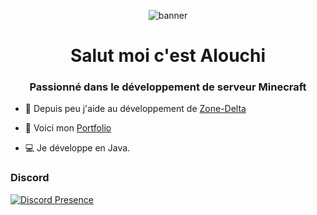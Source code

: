 <p align="center"> <img src="https://cdn.discordapp.com/banners/420677579645779978/41cac8a52a017ad5b9b3e69c513e4295.png?size=4096" alt="banner"/></a> </p>

<h1 align="center">Salut moi c'est Alouchi</h1>
<h3 align="center">Passionné dans le développement de serveur Minecraft</h3>

- 🔭 Depuis peu j'aide au développement de [Zone-Delta](https://zone-delta.xyz)

- 🍞 Voici mon [Portfolio](http://alouchi200.free.fr/portfolio)

- 💻 Je développe en Java.

<h3 align="left">Discord</h3>

[![Discord Presence](https://lanyard.cnrad.dev/api772432869981290516?hideDiscrim=true)](https://discord.com/users/420677579645779978)
